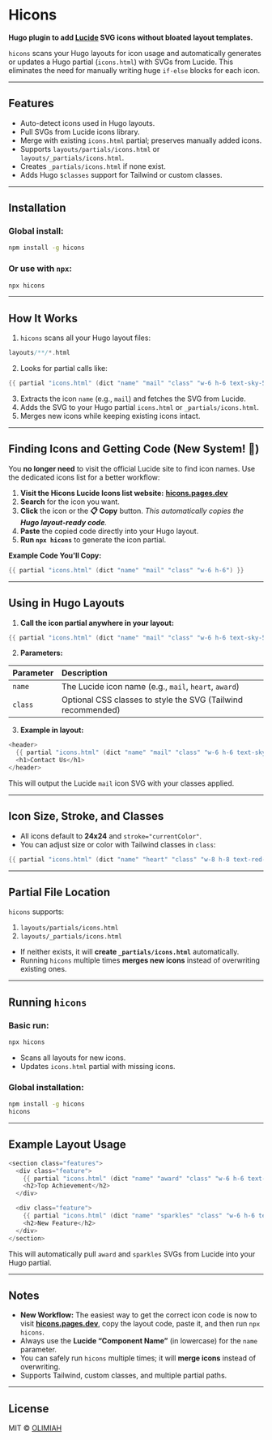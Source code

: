 # Hicons

**Hugo plugin to add [Lucide](https://lucide.dev/icons/) SVG icons without bloated layout templates.**

`hicons` scans your Hugo layouts for icon usage and automatically generates or updates a Hugo partial (`icons.html`) with SVGs from Lucide. This eliminates the need for manually writing huge `if-else` blocks for each icon.

-----

## Features

  - Auto-detect icons used in Hugo layouts.
  - Pull SVGs from Lucide icons library.
  - Merge with existing `icons.html` partial; preserves manually added icons.
  - Supports `layouts/partials/icons.html` or `layouts/_partials/icons.html`.
  - Creates `_partials/icons.html` if none exist.
  - Adds Hugo `$classes` support for Tailwind or custom classes.

-----

## Installation

### Global install:

```bash
npm install -g hicons
```

### Or use with `npx`:

```bash
npx hicons
```

-----

## How It Works

1.  `hicons` scans all your Hugo layout files:

<!-- end list -->

```go
layouts/**/*.html
```

2.  Looks for partial calls like:

<!-- end list -->

```go
{{ partial "icons.html" (dict "name" "mail" "class" "w-6 h-6 text-sky-500") }}
```

3.  Extracts the icon `name` (e.g., `mail`) and fetches the SVG from Lucide.
4.  Adds the SVG to your Hugo partial `icons.html` or `_partials/icons.html`.
5.  Merges new icons while keeping existing icons intact.

-----

## Finding Icons and Getting Code (New System\! 🚀)

You **no longer need** to visit the official Lucide site to find icon names. Use the dedicated icons list for a better workflow:

1.  **Visit the Hicons Lucide Icons list website:**
    [**hicons.pages.dev**](https://hicons.pages.dev)
2.  **Search** for the icon you want.
3.  **Click** the icon or the **📋 Copy** button.
    *This automatically copies the **Hugo layout-ready code**.*
4.  **Paste** the copied code directly into your Hugo layout.
5.  **Run `npx hicons`** to generate the icon partial.

**Example Code You'll Copy:**

```go
{{ partial "icons.html" (dict "name" "mail" "class" "w-6 h-6") }}
```

-----

## Using in Hugo Layouts

1.  **Call the icon partial anywhere in your layout:**

<!-- end list -->

```go
{{ partial "icons.html" (dict "name" "mail" "class" "w-6 h-6 text-sky-500") }}
```

2.  **Parameters:**

| Parameter | Description |
| :--- | :--- |
| `name` | The Lucide icon name (e.g., `mail`, `heart`, `award`) |
| `class` | Optional CSS classes to style the SVG (Tailwind recommended) |

3.  **Example in layout:**

<!-- end list -->

```go
<header>
  {{ partial "icons.html" (dict "name" "mail" "class" "w-6 h-6 text-sky-500") }}
  <h1>Contact Us</h1>
</header>
```

This will output the Lucide `mail` icon SVG with your classes applied.

-----

## Icon Size, Stroke, and Classes

  * All icons default to **24x24** and `stroke="currentColor"`.
  * You can adjust size or color with Tailwind classes in `class`:

<!-- end list -->

```go
{{ partial "icons.html" (dict "name" "heart" "class" "w-8 h-8 text-red-500") }}
```

-----

## Partial File Location

`hicons` supports:

1.  `layouts/partials/icons.html`
2.  `layouts/_partials/icons.html`

<!-- end list -->

  * If neither exists, it will **create `_partials/icons.html`** automatically.
  * Running `hicons` multiple times **merges new icons** instead of overwriting existing ones.

-----

## Running `hicons`

### Basic run:

```bash
npx hicons
```

  * Scans all layouts for new icons.
  * Updates `icons.html` partial with missing icons.

### Global installation:

```bash
npm install -g hicons
hicons
```

-----

## Example Layout Usage

```go
<section class="features">
  <div class="feature">
    {{ partial "icons.html" (dict "name" "award" "class" "w-6 h-6 text-yellow-400") }}
    <h2>Top Achievement</h2>
  </div>

  <div class="feature">
    {{ partial "icons.html" (dict "name" "sparkles" "class" "w-6 h-6 text-pink-500") }}
    <h2>New Feature</h2>
  </div>
</section>
```

This will automatically pull `award` and `sparkles` SVGs from Lucide into your Hugo partial.

-----

## Notes

  * **New Workflow:** The easiest way to get the correct icon code is now to visit [**hicons.pages.dev**](https://hicons.pages.dev), copy the layout code, paste it, and then run `npx hicons`.
  * Always use the **Lucide “Component Name”** (in lowercase) for the `name` parameter.
  * You can safely run `hicons` multiple times; it will **merge icons** instead of overwriting.
  * Supports Tailwind, custom classes, and multiple partial paths.

-----

## License

MIT © [OLIMIAH](https://olimah.pages.dev)
